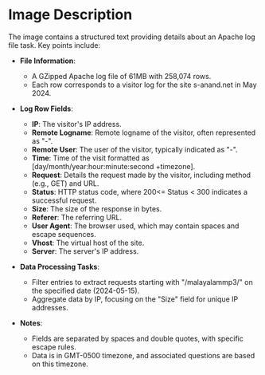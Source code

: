 # Image Description

The image contains a structured text providing details about an Apache log file task. Key points include:

- **File Information**: 
  - A GZipped Apache log file of 61MB with 258,074 rows.
  - Each row corresponds to a visitor log for the site s-anand.net in May 2024.

- **Log Row Fields**:
  - **IP**: The visitor's IP address.
  - **Remote Logname**: Remote logname of the visitor, often represented as "-".
  - **Remote User**: The user of the visitor, typically indicated as "-".
  - **Time**: Time of the visit formatted as [day/month/year:hour:minute:second +timezone].
  - **Request**: Details the request made by the visitor, including method (e.g., GET) and URL.
  - **Status**: HTTP status code, where 200<= Status < 300 indicates a successful request.
  - **Size**: The size of the response in bytes.
  - **Referer**: The referring URL.
  - **User Agent**: The browser used, which may contain spaces and escape sequences.
  - **Vhost**: The virtual host of the site.
  - **Server**: The server's IP address.

- **Data Processing Tasks**:
  - Filter entries to extract requests starting with "/malayalammp3/" on the specified date (2024-05-15).
  - Aggregate data by IP, focusing on the "Size" field for unique IP addresses.

- **Notes**: 
  - Fields are separated by spaces and double quotes, with specific escape rules.
  - Data is in GMT-0500 timezone, and associated questions are based on this timezone.